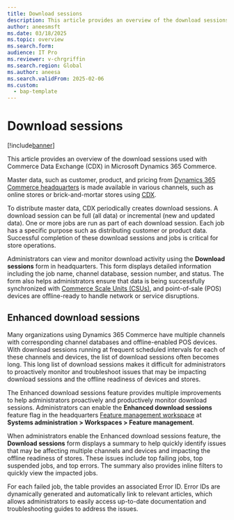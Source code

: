 ```yaml
---
title: Download sessions
description: This article provides an overview of the download sessions used with Commerce Data Exchange in Microsoft Dynamics 365 Commerce.
author: aneesmsft
ms.date: 03/18/2025
ms.topic: overview
ms.search.form:
audience: IT Pro
ms.reviewer: v-chrgriffin
ms.search.region: Global
ms.author: aneesa
ms.search.validFrom: 2025-02-06
ms.custom: 
  - bap-template
---
```


# Download sessions

[!include[banner](includes/banner.md)]

This article provides an overview of the download sessions used with Commerce Data Exchange (CDX) in Microsoft Dynamics 365 Commerce.

Master data, such as customer, product, and pricing from [Dynamics 365 Commerce headquarters](commerce-architecture.md#dynamics-365-commerce-headquarters) is made available in various channels, such as online stores or brick-and-mortar stores using [CDX](define-retail-channel-communications-cdx.md). 

To distribute master data, CDX periodically creates download sessions. A download session can be full (all data) or incremental (new and updated data). One or more jobs are run as part of each download session. Each job has a specific purpose such as distributing customer or product data. Successful completion of these download sessions and jobs is critical for store operations. 

Administrators can view and monitor download activity using the **Download sessions** form in headquarters. This form displays detailed information including the job name, channel database, session number, and status. The form also helps administrators ensure that data is being successfully synchronized with [Commerce Scale Units (CSUs)](../../fin-ops-core/dev-itpro/deployment/Initialize-Retail-Channels.md), and point-of-sale (POS) devices are offline-ready to handle network or service disruptions.

## Enhanced download sessions

Many organizations using Dynamics 365 Commerce have multiple channels with corresponding channel databases and offline-enabled POS devices. With download sessions running at frequent scheduled intervals for each of these channels and devices, the list of download sessions often becomes long. This long list of download sessions makes it difficult for administrators to proactively monitor and troubleshoot issues that may be impacting download sessions and the offline readiness of devices and stores.

The Enhanced download sessions feature provides multiple improvements to help administrators proactively and productively monitor download sessions. Administrators can enable the **Enhanced download sessions** feature flag in the headquarters [Feature management workspace](../../fin-ops-core/fin-ops/get-started/feature-management/feature-management-overview.md#the-feature-management-workspace) at **Systems administration \> Workspaces \> Feature management**.

When administrators enable the Enhanced download sessions feature, the **Download sessions** form displays a summary to help quickly identify issues that may be affecting multiple channels and devices and impacting the offline readiness of stores. These issues include top failing jobs, top suspended jobs, and top errors. The summary also provides inline filters to quickly view the impacted jobs.

For each failed job, the table provides an associated Error ID. Error IDs are dynamically generated and automatically link to relevant articles, which allows administrators to easily access up-to-date documentation and troubleshooting guides to address the issues.

